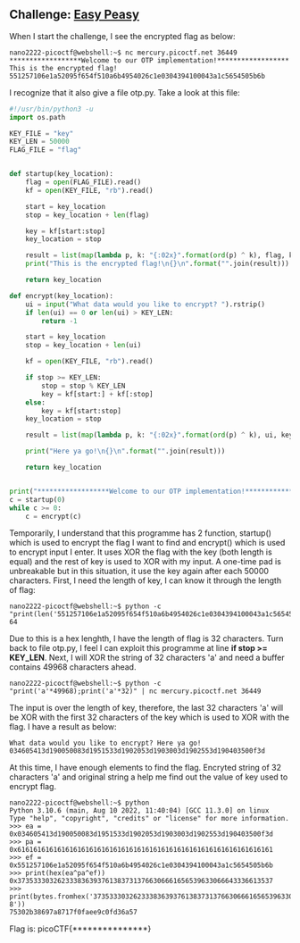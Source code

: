 **Challenge**: [Easy Peasy](https://play.picoctf.org/practice/challenge/125)
---------
When I start the challenge, I see the encrypted flag as below:
```console
nano2222-picoctf@webshell:~$ nc mercury.picoctf.net 36449
******************Welcome to our OTP implementation!******************
This is the encrypted flag!
551257106e1a52095f654f510a6b4954026c1e0304394100043a1c5654505b6b
```
I recognize that it also give a file otp.py. Take a look at this file:
```python
#!/usr/bin/python3 -u
import os.path

KEY_FILE = "key"
KEY_LEN = 50000
FLAG_FILE = "flag"


def startup(key_location):
	flag = open(FLAG_FILE).read()
	kf = open(KEY_FILE, "rb").read()

	start = key_location
	stop = key_location + len(flag)

	key = kf[start:stop]
	key_location = stop

	result = list(map(lambda p, k: "{:02x}".format(ord(p) ^ k), flag, key))
	print("This is the encrypted flag!\n{}\n".format("".join(result)))

	return key_location

def encrypt(key_location):
	ui = input("What data would you like to encrypt? ").rstrip()
	if len(ui) == 0 or len(ui) > KEY_LEN:
		return -1

	start = key_location
	stop = key_location + len(ui)

	kf = open(KEY_FILE, "rb").read()

	if stop >= KEY_LEN:
		stop = stop % KEY_LEN
		key = kf[start:] + kf[:stop]
	else:
		key = kf[start:stop]
	key_location = stop

	result = list(map(lambda p, k: "{:02x}".format(ord(p) ^ k), ui, key))

	print("Here ya go!\n{}\n".format("".join(result)))

	return key_location


print("******************Welcome to our OTP implementation!******************")
c = startup(0)
while c >= 0:
	c = encrypt(c)

```
Temporarily, I understand that this programme has 2 function, startup() which is used to encrypt the flag I want to find and encrypt() which is used to encrypt input I enter. It uses XOR the flag with the key (both length is equal) and the rest of key is used to XOR with my input. A one-time pad is unbreakable but in this situation, it use the key again after each 50000 characters. 
First, I need the length of key, I can know it through the length of flag:
```console
nano2222-picoctf@webshell:~$ python -c "print(len('551257106e1a52095f654f510a6b4954026c1e0304394100043a1c5654505b6b'))"
64
```
Due to this is a hex lenghth, I have the length of flag is 32 characters. Turn back to file otp.py, I feel I can exploit this programme at line **if stop >= KEY_LEN**. Next, I will XOR the string of 32 characters 'a' and need a buffer contains 49968 characters ahead.
```console
nano2222-picoctf@webshell:~$ python -c "print('a'*49968);print('a'*32)" | nc mercury.picoctf.net 36449
```
The input is over the length of key, therefore, the last 32 characters 'a' will be XOR with the first 32 characters of the key which is used to XOR with the flag.
I have a result as below:
```console
What data would you like to encrypt? Here ya go!
034605413d190050083d1951533d1902053d1903003d1902553d190403500f3d
```
At this time, I have enough elements to find the flag. Encryted string of 32 characters 'a' and original string a help me find out the value of key used to encrypt flag. 
```console
nano2222-picoctf@webshell:~$ python
Python 3.10.6 (main, Aug 10 2022, 11:40:04) [GCC 11.3.0] on linux
Type "help", "copyright", "credits" or "license" for more information.
>>> ea = 0x034605413d190050083d1951533d1902053d1903003d1902553d190403500f3d
>>> pa = 0x6161616161616161616161616161616161616161616161616161616161616161
>>> ef = 0x551257106e1a52095f654f510a6b4954026c1e0304394100043a1c5654505b6b
>>> print(hex(ea^pa^ef))
0x3735333032623338363937613837313766306661656539633066643336613537
>>> print(bytes.fromhex('3735333032623338363937613837313766306661656539633066643336613537').decode('utf-8'))
75302b38697a8717f0faee9c0fd36a57
```
Flag is: picoCTF{***************}
